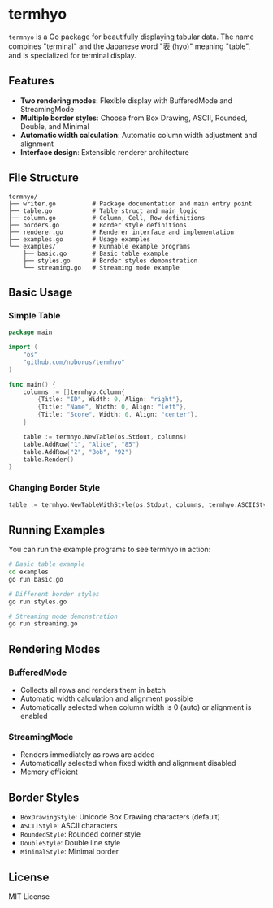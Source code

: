 # termhyo

`termhyo` is a Go package for beautifully displaying tabular data. The name combines "terminal" and the Japanese word "表 (hyo)" meaning "table", and is specialized for terminal display.

## Features

- **Two rendering modes**: Flexible display with BufferedMode and StreamingMode
- **Multiple border styles**: Choose from Box Drawing, ASCII, Rounded, Double, and Minimal
- **Automatic width calculation**: Automatic column width adjustment and alignment
- **Interface design**: Extensible renderer architecture

## File Structure

```tree
termhyo/
├── writer.go          # Package documentation and main entry point
├── table.go           # Table struct and main logic
├── column.go          # Column, Cell, Row definitions
├── borders.go         # Border style definitions
├── renderer.go        # Renderer interface and implementation
├── examples.go        # Usage examples
└── examples/          # Runnable example programs
    ├── basic.go       # Basic table example
    ├── styles.go      # Border styles demonstration
    └── streaming.go   # Streaming mode example
```

## Basic Usage

### Simple Table

```go
package main

import (
    "os"
    "github.com/noborus/termhyo"
)

func main() {
    columns := []termhyo.Column{
        {Title: "ID", Width: 0, Align: "right"},
        {Title: "Name", Width: 0, Align: "left"},
        {Title: "Score", Width: 0, Align: "center"},
    }

    table := termhyo.NewTable(os.Stdout, columns)
    table.AddRow("1", "Alice", "85")
    table.AddRow("2", "Bob", "92")
    table.Render()
}
```

### Changing Border Style

```go
table := termhyo.NewTableWithStyle(os.Stdout, columns, termhyo.ASCIIStyle)
```

## Running Examples

You can run the example programs to see termhyo in action:

```bash
# Basic table example
cd examples
go run basic.go

# Different border styles
go run styles.go

# Streaming mode demonstration
go run streaming.go
```

## Rendering Modes

### BufferedMode

- Collects all rows and renders them in batch
- Automatic width calculation and alignment possible
- Automatically selected when column width is 0 (auto) or alignment is enabled

### StreamingMode

- Renders immediately as rows are added
- Automatically selected when fixed width and alignment disabled
- Memory efficient

## Border Styles

- `BoxDrawingStyle`: Unicode Box Drawing characters (default)
- `ASCIIStyle`: ASCII characters
- `RoundedStyle`: Rounded corner style
- `DoubleStyle`: Double line style
- `MinimalStyle`: Minimal border

## License

MIT License
